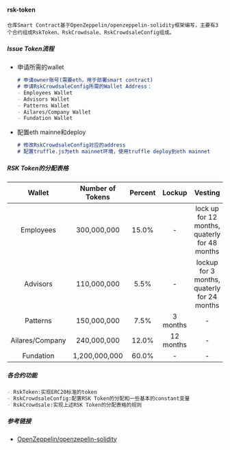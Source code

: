 #### rsk-token

`仓库Smart Contract基于OpenZeppelin/openzeppelin-solidity框架编写，主要有3个合约组成RskToken、RskCrowdsale、RskCrowdsaleConfig组成。`

##### Issue Token流程

- 申请所需的wallet

  ```markdown
  # 申请owner账号(需要eth，用于部署smart contract)
  # 申请RskCrowdsaleConfig所需的Wallet Address：
  - Employees Wallet
  - Advisors Wallet
  - Patterns Wallet
  - Ailares/Company Wallet
  - Fundation Wallet
  ```

- 配置eth mainne和deploy

  ```markdown
  # 修改RskCrowdsaleConfig对应的address
  # 配置truffle.js为eth mainnet环境，使用truffle deploy到eth mainnet
  ```

##### RSK Token的分配表格

|     Wallet      | Number of Tokens | Percent |  Lockup   |                    Vesting                    |
| :-------------: | :--------------: | :-----: | :-------: | :-------------------------------------------: |
|    Employees    |   300,000,000    |  15.0%  |     -     | lock up for 12 months, quaterly for 48 months |
|    Advisors     |   110,000,000    |  5.5%   |     -     |  lockup for 3 months, quaterly for 24 months  |
|    Patterns     |   150,000,000    |  7.5%   | 3 months  |                       -                       |
| Ailares/Company |   240,000,000    |  12.0%  | 12 months |                       -                       |
|    Fundation    |  1,200,000,000   |  60.0%  |     -     |                       -                       |

##### 各合约功能

```markdown
- RskToken:实现ERC20标准的token
- RskCrowdsaleConfig:配置RSK Token的分配和一些基本的constant变量
- RskCrowdsale:实现上述RSK Token的分配表格的规则
```

##### 参考链接

- [OpenZeppelin/openzepelin-solidity](https://github.com/OpenZeppelin/openzeppelin-solidity)
